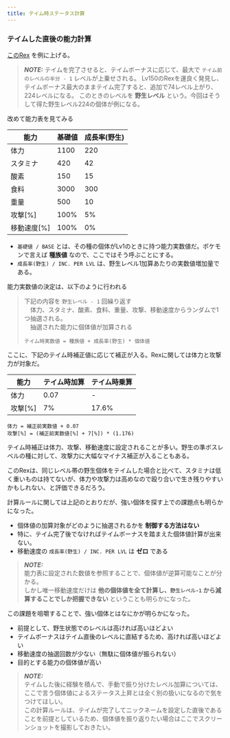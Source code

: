 ```yaml
---
title: テイム時ステータス計算
---
```



### テイムした直後の能力計算

[このRex](https://www.dododex.com/stat-calculator/rex/224?&ph=35&ps=27&po=32&pf=33&pw=29&pd=36&name=example)
を例に上げる。 
> **_NOTE:_**
> テイムを完了させると、テイムボーナスに応じて、最大で `テイム前のレベルの半分 - 1` レベルが上乗せされる。
> Lv150のRexを運良く発見し、テイムボーナス最大のままテイム完了すると、追加で74レベル上がり、224レベルになる。
> このときのレベルを **野生レベル** という。今回はそうして得た野生レベル224の個体が例になる。

改めて能力表を見てみる

| 能力        | 基礎値  | 成長率(野生) | 
|-----------|------|---------|
| 体力        | 1100 | 220     | 
| スタミナ      | 420  | 42      | 
| 酸素        | 150  | 15      | 
| 食料        | 3000 | 300     | 
| 重量        | 500  | 10      | 
| 攻撃\[%\]   | 100% | 5%      | 
| 移動速度\[%\] | 100% | 0%      |

* `基礎値 / BASE` とは、その種の個体がLv1のときに持つ能力実数値だ。ポケモンで言えば **種族値** なので、ここではそう呼ぶことにする。
* `成長率(野生) / INC. PER LVL` は、野生レベル1加算あたりの実数値増加量である。

能力実数値の決定は、以下のように行われる

> 下記の内容を `野生レベル - 1` 回繰り返す  
>　体力、スタミナ、酸素、食料、重量、攻撃、移動速度からランダムで1つ抽選される。  
>　抽選された能力に個体値が加算される
>
> `テイム時実数値 = 種族値 + 成長率(野生) * 個体値`

ここに、下記のテイム時補正値に応じて補正が入る。Rexに関しては体力と攻撃力が対象だ。

| 能力      | テイム時加算 | テイム時乗算 |
|---------|--------|--------|
| 体力      | 0.07   | -      |
| 攻撃\[%\] | 7%     | 17.6%  |

```
体力 = 補正前実数値 + 0.07
攻撃[%] = (補正前実数値[%] + 7[%]) * (1.176)
```

テイム時補正は体力、攻撃、移動速度に設定されることが多い。野生の準ボスレベルの種に対して、攻撃力に大幅なマイナス補正が入ることもある。




このRexは、同じレベル帯の野生個体をテイムした場合と比べて、スタミナは低く重いものは持てないが、体力や攻撃力は高めなので殴り合いで生き残りやすいかもしれない、と評価できるだろう。

計算ルールに関しては上記のとおりだが、強い個体を探す上での課題点も明らかになった。

* 個体値の加算対象がどのように抽選されるかを **制御する方法はない**
* 特に、テイム完了後でなければテイムボーナスを踏まえた個体値計算が出来ない。
* 移動速度の `成長率(野生) / INC. PER LVL` は **ゼロ** である

> **_NOTE:_**  
> 能力表に設定された数値を参照することで、個体値が逆算可能なことが分かる。  
> しかし唯一移動速度だけは **他の個体値を全て計算し、`野生レベル-1` から減算することでしか把握できない** ということも明らかになった。

この課題を咀嚼することで、強い個体とはなにかが明らかになった。

* 前提として、野生状態でのレベルは高ければ高いほどよい
* テイムボーナスはテイム直後のレベルに直結するため、高ければ高いほどよい
* 移動速度の抽選回数が少ない（無駄に個体値が振られない）
* 目的とする能力の個体値が高い

> **_NOTE:_**  
> テイムした後に経験を積んで、手動で振り分けたレベル加算については、ここで言う個体値によるステータス上昇とは全く別の扱いになるので気をつけてほしい。  
> この計算ルールは、テイムが完了してニックネームを設定した直後であることを前提としているため、個体値を振り返りたい場合はここでスクリーンショットを撮影しておきたい。
